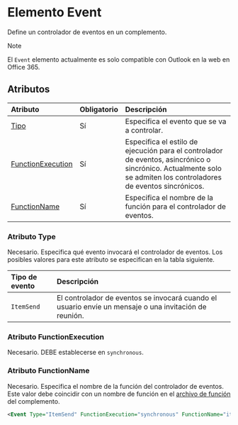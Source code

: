 # <a name="event-element"></a>Elemento Event

Define un controlador de eventos en un complemento.

> [!NOTE] 
> El `Event` elemento actualmente es solo compatible con Outlook en la web en Office 365.

## <a name="attributes"></a>Atributos

|  Atributo  |  Obligatorio  |  Descripción  |
|:-----|:-----|:-----|
|  [Tipo](#type-attribute)  |  Sí  | Especifica el evento que se va a controlar. |
|  [FunctionExecution](#functionexecution-attribute)  |  Sí  | Especifica el estilo de ejecución para el controlador de eventos, asincrónico o sincrónico. Actualmente solo se admiten los controladores de eventos sincrónicos. |
|  [FunctionName](#functionname-attribute)  |  Sí  | Especifica el nombre de la función para el controlador de eventos. |

### <a name="type-attribute"></a>Atributo Type

Necesario. Especifica qué evento invocará el controlador de eventos. Los posibles valores para este atributo se especifican en la tabla siguiente.

|  Tipo de evento  |  Descripción  |
|:-----|:-----|
|  `ItemSend`  |  El controlador de eventos se invocará cuando el usuario envíe un mensaje o una invitación de reunión.  |

### <a name="functionexecution-attribute"></a>Atributo FunctionExecution

Necesario. DEBE establecerse en `synchronous`.

### <a name="functionname-attribute"></a>Atributo FunctionName

Necesario. Especifica el nombre de la función del controlador de eventos. Este valor debe coincidir con un nombre de función en el [archivo de función](functionfile.md) del complemento.

```xml
<Event Type="ItemSend" FunctionExecution="synchronous" FunctionName="itemSendHandler" /> 
```